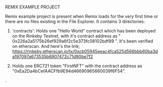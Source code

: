 REMIX EXAMPLE PROJECT

Remix example project is present when Remix loads for the very first time or there are no files existing in the File Explorer. 
It contains 3 directories:

1. 'contracts': Holds one "Hello World" contract which has been deployed on the Rinkeby Testnet, with it's contract address as " 0x226a2a5175b26ef929a6f2c5e373fc08102bdf89 ". It's been verified on etherscan. And here's the link; https://rinkeby.etherscan.io/tx/0xcb05945eeac4fca525d566bbb60ba3da197097a673535b6907472c71d90be7f2 

2. Holds one ERC721 token "FirstNFT" with the contract address as "0xEa2Da4bCefAACFfb9E94d46690965660039f6F54". 



.






